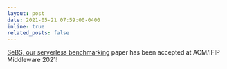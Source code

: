 ```yaml
---
layout: post
date: 2021-05-21 07:59:00-0400
inline: true
related_posts: false
---
```


[SeBS, our serverless benchmarking](/publications#2020sebs) paper has been accepted at ACM/IFIP Middleware 2021!

